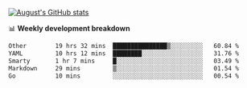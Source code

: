 
[![August's GitHub stats](https://github-readme-stats.vercel.app/api?username=zou-weidong&show_icons=true&theme=radical)](https://github.com/zou-weidong)


📊 **Weekly development breakdown**
<!--START_SECTION:waka-->

```txt
Other        19 hrs 32 mins  ███████████████▒░░░░░░░░░   60.84 %
YAML         10 hrs 12 mins  ████████░░░░░░░░░░░░░░░░░   31.76 %
Smarty       1 hr 7 mins     █░░░░░░░░░░░░░░░░░░░░░░░░   03.49 %
Markdown     29 mins         ▒░░░░░░░░░░░░░░░░░░░░░░░░   01.54 %
Go           10 mins         ░░░░░░░░░░░░░░░░░░░░░░░░░   00.54 %
```

<!--END_SECTION:waka-->
